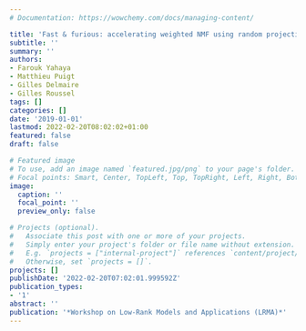 ```yaml
---
# Documentation: https://wowchemy.com/docs/managing-content/

title: 'Fast & furious: accelerating weighted NMF using random projections'
subtitle: ''
summary: ''
authors:
- Farouk Yahaya
- Matthieu Puigt
- Gilles Delmaire
- Gilles Roussel
tags: []
categories: []
date: '2019-01-01'
lastmod: 2022-02-20T08:02:02+01:00
featured: false
draft: false

# Featured image
# To use, add an image named `featured.jpg/png` to your page's folder.
# Focal points: Smart, Center, TopLeft, Top, TopRight, Left, Right, BottomLeft, Bottom, BottomRight.
image:
  caption: ''
  focal_point: ''
  preview_only: false

# Projects (optional).
#   Associate this post with one or more of your projects.
#   Simply enter your project's folder or file name without extension.
#   E.g. `projects = ["internal-project"]` references `content/project/deep-learning/index.md`.
#   Otherwise, set `projects = []`.
projects: []
publishDate: '2022-02-20T07:02:01.999592Z'
publication_types:
- '1'
abstract: ''
publication: '*Workshop on Low-Rank Models and Applications (LRMA)*'
---
```

